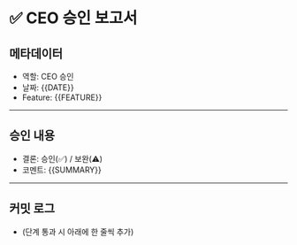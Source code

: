 # ✅ CEO 승인 보고서

## 메타데이터
- 역할: CEO 승인
- 날짜: {{DATE}}
- Feature: {{FEATURE}}

---

## 승인 내용
- 결론: 승인(✅) / 보완(⚠️)
- 코멘트: {{SUMMARY}}

---

## 커밋 로그
- (단계 통과 시 아래에 한 줄씩 추가)
